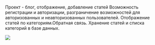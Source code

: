 Проект - блог, отображение, добавление статей
Возможность регистрации и авторизации, разграничение возможностей для
авторизованных и неавторизованных пользователей.
Отображение статей по категориям.Обратная связь.
Хранение статей и списка категорий в базе данных.

![](https://github.com/AlinaZoloeva/liloxz/blob/main/BlogDjango/static/women/images/%D0%93%D0%BB%D0%B0%D0%B2%D0%BD%D0%B0%D1%8F-%D1%81%D1%82%D1%80%D0%B0%D0%BD%D0%B8%D1%86%D0%B0.gif)

